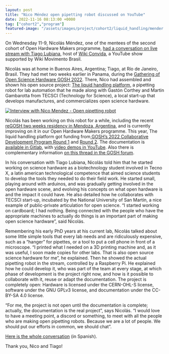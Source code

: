 ```yaml
---
layout: post
title: "Nico Méndez open pipetting robot discussed on YouTube"
date: 2022-11-16 08:13:00 +0000
tag: ["cohort2","program"]
featured-image: "/assets/images/project/cohort2/liquid_handling/mender.png"
---
```


On Wednesday 11-9, Nicolás Méndez, one of the mentees of the second cohort of Open Hardware Makers programme, [had a conversation on live stream with Tiago Lubiana](https://youtu.be/KpWH2y9TRrs), host of [Wiki Convida](https://www.youtube.com/playlist?list=PLEmJ1V6HikFRRaCui2f-Y5VOygksZKNoP), a YouTube show supported by Wiki Movimento Brasil. 

Nicolás was at home in Buenos Aires, Argentina; Tiago, at Río de Janeiro, Brasil. They had met two weeks earlier in Panama, during the [Gathering of Open Science Hardware GOSH 2022](https://gathering2022.openhardware.science/). There, Nico had assembled and shown his open source project: [The liquid handling platform](https://openhardware.space/projects/cohort2/ch2_liquid_handling_platform/), a pipetting robot for lab automation that he made along with Gastón Corthey and Martin Gambarotta from TECSCI (Technology for Science), a local start-up that develops manufactures, and commercializes open science hardware.

[![Interview with Nico Mendez - Open pipetting robot](https://res.cloudinary.com/marcomontalbano/image/upload/v1668775128/video_to_markdown/images/youtube--KpWH2y9TRrs-c05b58ac6eb4c4700831b2b3070cd403.jpg)](https://www.youtube.com/watch?v=KpWH2y9TRrs "Interview with Nico Mendez - Open pipetting robot")

Nicolás has been working on this robot for a while, including the recent [reGOSH two weeks residency in Mendoza, Argentina](https://regosh.libres.cc/en/residencies/residency-mendoza-2022/), and is currently improving on it in our Open Hardware Makers programme. This year, The liquid handling platform got funding from[ GOSH’s 2022 Collaborative Development Program Round 1](https://forum.openhardware.science/t/apply-here-for-gosh-s-2022-collaborative-development-program-round-1/3380) and [Round 2](https://forum.openhardware.science/t/results-phase-2-of-collaborative-development-program/4245). The documentation is [available in Gitlab](https://gitlab.com/pipettin-bot/pipettin-grbl), with  [video demos in YouTube](https://youtu.be/dh-6NOpwQ7U). Also there is complementary information [on this thread in the GOSH forum](https://forum.openhardware.science/t/pipetting-bot-project-presentation/3797).

In his conversation with Tiago Lubiana, Nicolás told him that he started working on science hardware as a biotechnology student involved in Tecno X, a latin american technological competence that aimed science students to develop the tools they needed to do their field work. He started small, playing around with arduinos, and was gradually getting involved in the open hardware scene, and evolving his concepts on what open hardware is and the impact it could have. He also detailed how he collaborates with TECSCI start-up, incubated by the National University of San Martín, a nice example of public-private articulation for open science. “I started working on cardboard; I had nothing. Being connected with the people who have the appropriate machines to actually do things is an important part of making open science hardware”, said Nicolás. 

Remembering his early PhD years at his current lab, Nicolás talked about some little simple tools that every lab needs and are ridiculously expensive, such as a “hanger” for pipettes, or a tool to put a cell phone in front of a microscope. “I printed what I needed on a 3D printing machine and, as it was useful, I soon made copies for other labs. That is also open source science hardware for me”, he explained. Then he showed the actual pipetting robot in the stream, controlled by a Raspberry Pi. He explained how he could develop it, who was part of the team at every stage, at which phase of development is the project right now, and how is it possible to collaborate with it, reuse or adapt the documentation. The project is completely open: Hardware is licensed under the CERN-OHL-S license, software under the GNU GPLv3 license, and documentation under the CC-BY-SA 4.0 license. 

“For me, the project is not open until the documentation is complete; actually, the documentation is the real project”, says Nicolás. “I would love to have a meeting point, a discord or something, to meet with all the people who are making open pipetting robots. Because we are a lot of people. We should put our efforts in common, we should chat”.

[Here is the whole conversation](https://youtu.be/KpWH2y9TRrs) (in Spanish). 

Thank you, Nico and Tiago!


